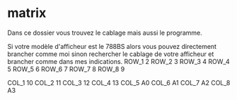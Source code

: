 # matrix
Dans ce dossier vous trouvez le cablage mais aussi le programme.

Si votre modèle d'afficheur est le 788BS alors vous pouvez directement brancher comme moi sinon rechercher le cablage de votre afficheur et brancher comme dans mes indications.
ROW_1 2
ROW_2 3
ROW_3 4
ROW_4 5
ROW_5 6
ROW_6 7
ROW_7 8
ROW_8 9

COL_1 10
COL_2 11
COL_3 12
COL_4 13
COL_5 A0
COL_6 A1
COL_7 A2
COL_8 A3

